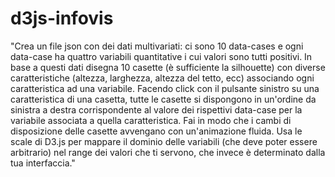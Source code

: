 # d3js-infovis

"Crea un file json con dei dati multivariati: ci sono 10 data-cases e ogni data-case ha quattro variabili quantitative i cui valori sono tutti positivi. In base a questi dati disegna 10 casette (è sufficiente la silhouette) con diverse caratteristiche (altezza, larghezza, altezza del tetto, ecc) associando ogni caratteristica ad una variabile. Facendo click con il pulsante sinistro su una caratteristica di una casetta, tutte le casette si dispongono in un'ordine da sinistra a destra corrispondente al valore dei rispettivi data-case per la variabile associata a quella caratteristica. Fai in modo che i cambi di disposizione delle casette avvengano con un'animazione fluida. Usa le scale di D3.js per mappare il dominio delle variabili (che deve poter essere arbitrario) nel range dei valori che ti servono, che invece è determinato dalla tua interfaccia."